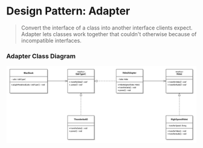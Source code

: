 # Design Pattern: Adapter

> Convert the interface of a class into another interface clients expect.
> Adapter lets classes work together that couldn't otherwise because of incompatible interfaces.

### Adapter Class Diagram

![Adapter Class Diagram](/UMLs/adapter/Adapter_Class_Diagram.png)